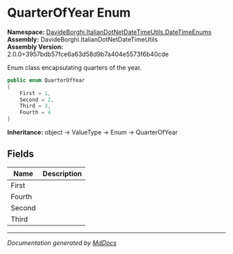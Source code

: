 ﻿<!--  
  <auto-generated>   
    The contents of this file were generated by a tool.  
    Changes to this file may be list if the file is regenerated  
  </auto-generated>   
-->

# QuarterOfYear Enum

**Namespace:** [DavideBorghi.ItalianDotNetDateTimeUtils.DateTimeEnums](../index.md)  
**Assembly:** DavideBorghi.ItalianDotNetDateTimeUtils  
**Assembly Version:** 2.0.0+3957bdb57fce6a63d58d9b7a404e5573f6b40cde

Enum class encapsulating quarters of the year.

```csharp
public enum QuarterOfYear
{
    First = 1,
    Second = 2,
    Third = 3,
    Fourth = 4
}
```

**Inheritance:** object → ValueType → Enum → QuarterOfYear

## Fields

| Name   | Description |
| ------ | ----------- |
| First  |             |
| Fourth |             |
| Second |             |
| Third  |             |

___

*Documentation generated by [MdDocs](https://github.com/ap0llo/mddocs)*
